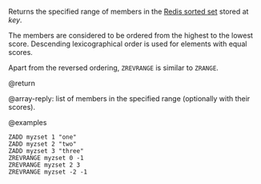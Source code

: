 Returns the specified range of members in the [Redis sorted set](/docs/data-types/sorted-sets) stored at _key_.

The members are considered to be ordered from the highest to the lowest score.
Descending lexicographical order is used for elements with equal scores.

Apart from the reversed ordering, `ZREVRANGE` is similar to `ZRANGE`.

@return

@array-reply: list of members in the specified range (optionally with their scores).

@examples

```cli
ZADD myzset 1 "one"
ZADD myzset 2 "two"
ZADD myzset 3 "three"
ZREVRANGE myzset 0 -1
ZREVRANGE myzset 2 3
ZREVRANGE myzset -2 -1
```
